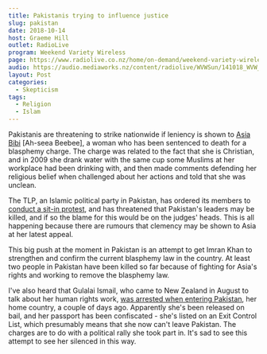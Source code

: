```yaml
---
title: Pakistanis trying to influence justice
slug: pakistan
date: 2018-10-14
host: Graeme Hill
outlet: RadioLive
program: Weekend Variety Wireless
page: https://www.radiolive.co.nz/home/on-demand/weekend-variety-wireless/2018/10/weekend-variety-wireless--in-case-you-missed-sunday0.html
audio: https://audio.mediaworks.nz/content/radiolive/WVWSun/141018_WVW_Skepticalthoughts.mp3
layout: Post
categories:
  - Skepticism
tags:
  - Religion
  - Islam
---
```


Pakistanis are threatening to strike nationwide if leniency is shown to [Asia Bibi]((https://en.wikipedia.org/wiki/Asia_Bibi_blasphemy_case)) [Ah-seea Beebee], a woman who has been sentenced to death for a blasphemy charge. The charge was related to the fact that she is Christian, and in 2009 she drank water with the same cup some Muslims at her workplace had been drinking with, and then made comments defending her religious belief when challenged about her actions and told that she was unclean.

<!-- more -->

The TLP, an Islamic political party in Pakistan, has ordered its members to [conduct a sit-in protest](https://www.dawn.com/news/1438699), and has threatened that Pakistan's leaders may be killed, and if so the blame for this would be on the judges' heads. This is all happening because there are rumours that clemency may be shown to Asia at her latest appeal.

This big push at the moment in Pakistan is an attempt to get Imran Khan to strengthen and confirm the current blasphemy law in the country. At least two people in Pakistan have been killed so far because of fighting for Asia's rights and working to remove the blasphemy law.

I've also heard that Gulalai Ismail, who came to New Zealand in August to talk about her human rights work, [was arrested when entering Pakistan]((https://www.dawn.com/news/1438540)), her home country, a couple of days ago. Apparently she's been released on bail, and her passport has been confiscated - she's listed on an Exit Control List, which presumably means that she now can't leave Pakistan. The charges are to do with a political rally she took part in. It's sad to see this attempt to see her silenced in this way.
